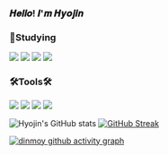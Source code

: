 ### 𝑯𝒆𝒍𝒍𝒐! 𝑰'𝒎 𝑯𝒚𝒐𝒋𝒊𝒏


### 📑Studying
<img src="https://img.shields.io/badge/C-A5CD39?style=flat-square&logo=C&logoColor=000000"/> <img src="https://img.shields.io/badge/HTML5-E34F26?style=flat-square&logo=HTML5&logoColor=000000"/> <img src="https://img.shields.io/badge/CSS3-1572B6?style=flat-square&logo=CSS3&logoColor=000000"/>   <img src="https://img.shields.io/badge/JAVA-40AEF0?style=flat-square&logo=JAVA&logoColor=000000"/>



### 🛠️Tools🛠️
<img src="https://img.shields.io/badge/Eclipse IDE-73C3D5?style=flat-square&logo=Eclipse IDE&logoColor=000000"/> <img src="https://img.shields.io/badge/Visual Studio-5C2D91?style=flat-square&logo=Visual Studio&logoColor=000000"/> <img src="https://img.shields.io/badge/Visual Studio Code-007ACC?style=flat-square&logo=Visual Studio Code&logoColor=000000"/> <img src="https://img.shields.io/badge/IntelliJ IDEA-F7A81B?style=flat-square&logo=IntelliJ IDEA&logoColor=000000"/> 


![Hyojin's GitHub stats](https://github-readme-stats.vercel.app/api?username=hyojin&show_icons=true&theme=omni) [![GitHub Streak](https://github-readme-streak-stats.herokuapp.com/?user=hyojin&theme=omni)](https://git.io/streak-stats)

 [![dinmoy github activity graph](https://activity-graph.herokuapp.com/graph?username=hyojin&theme=bear)](https://github.com/hyojin/github-readme-activity-graph)
